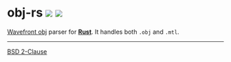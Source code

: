 obj-rs [![][version-i]][crates] [![][buildstat-i]][travis]
========

[Wavefront obj][obj] parser for **[Rust][rust]**. It handles both `.obj` and `.mtl`.

--------

[BSD 2-Clause](LICENSE.md)

[obj]:               //en.wikipedia.org/wiki/Wavefront_.obj_file
[rust]:         http://rust-lang.org
[crates]:            //crates.io/crates/obj-rs
[travis]:            //travis-ci.org/simnalamburt/obj-rs

[version-i]:   https://img.shields.io/badge/cargo-v0.1.0-yellow.svg?style=flat
[buildstat-i]: https://img.shields.io/travis/simnalamburt/obj-rs/master.svg?style=flat
